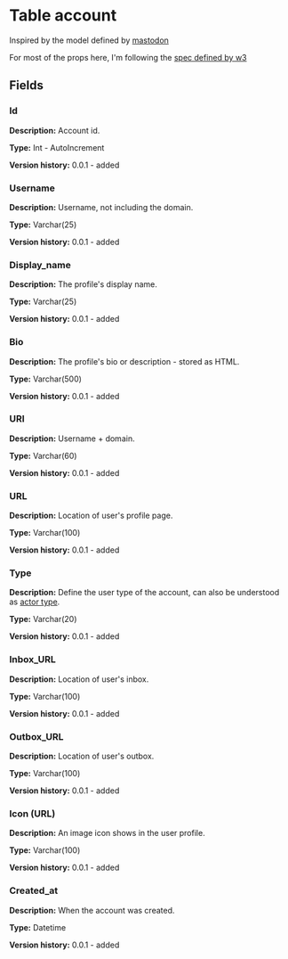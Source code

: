 # Table account

Inspired by the model defined by [mastodon](https://github.com/mastodon/mastodon/blob/99e3e152cd2180cfa9a5bcafae208d44f31078f8/db/schema.rb#L143)

For most of the props here, I'm following the [spec defined by w3](https://www.w3.org/TR/activitypub/#actor-objects)

## Fields

### Id
**Description:** Account id.

**Type:** Int - AutoIncrement

**Version history:** 0.0.1 - added

### Username
**Description:** Username, not including the domain.

**Type:** Varchar(25)

**Version history:** 0.0.1 - added

### Display_name
**Description:** The profile's display name.

**Type:** Varchar(25)

**Version history:** 0.0.1 - added

### Bio
**Description:** The profile's bio or description - stored as HTML.

**Type:** Varchar(500)

**Version history:** 0.0.1 - added

### URI
**Description:** Username + domain.

**Type:** Varchar(60)

**Version history:** 0.0.1 - added

### URL
**Description:** Location of user's profile page.

**Type:** Varchar(100)

**Version history:** 0.0.1 - added

### Type
**Description:** Define the user type of the account, can also be understood as [actor type](https://www.w3.org/TR/activitystreams-vocabulary/#actor-types).

**Type:** Varchar(20)

**Version history:** 0.0.1 - added

### Inbox_URL
**Description:** Location of user's inbox.

**Type:** Varchar(100)

**Version history:** 0.0.1 - added

### Outbox_URL
**Description:** Location of user's outbox.

**Type:** Varchar(100)

**Version history:** 0.0.1 - added

### Icon (URL)
**Description:** An image icon shows in the user profile.

**Type:** Varchar(100)

**Version history:** 0.0.1 - added

### Created_at
**Description:** When the account was created.

**Type:** Datetime

**Version history:** 0.0.1 - added
